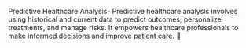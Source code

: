 Predictive Healthcare Analysis- Predictive healthcare analysis involves using historical and current data to predict outcomes, personalize treatments, and manage risks. It empowers healthcare professionals to make informed decisions and improve patient care. 🌟

